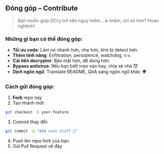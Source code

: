 ## Đóng góp – Contribute 
 
> Bạn muốn giúp DCry trở nên nguy hiểm... à nhầm, xịn sò hơn? Hoan nghênh! 
 
### Những gì bạn có thể đóng góp:

* **Tối ưu code**: Làm nó nhanh hơn, nhẹ hơn, khó bị detect hơn.
* **Thêm tính năng**: Exfiltration, persistence, watchdog, v.v.
* **Cải tiến decryptor**: Bảo mật hơn, dễ dùng hơn.
* **Bypass antivirus**: Nếu bạn biết mẹo nào hay, chia sẻ nhá 😈
* **Dịch ngôn ngữ**: Translate README, QnA sang ngôn ngữ khác 🌍

### Cách gửi đóng góp:

1. **Fork** repo này
2. Tạo nhánh mới:
  ```bash
  git checkout -b your-feature
  ```
3. Commit thay đổi:
  ```bash
  git commit -m "Add cool stuff 🚀"
  ```
4. Push lên repo fork của bạn
5. Gửi Pull Request về đây

